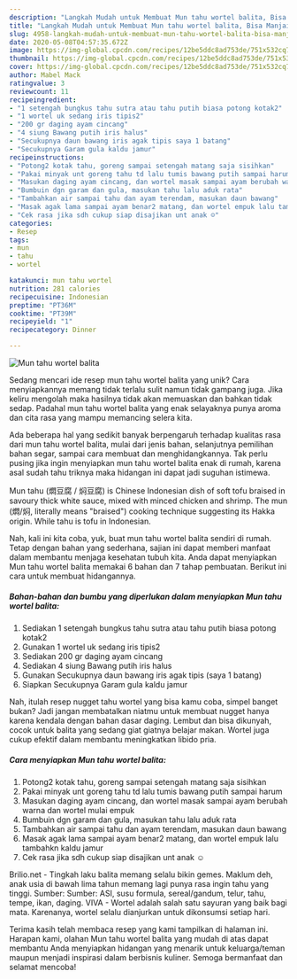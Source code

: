 ```yaml
---
description: "Langkah Mudah untuk Membuat Mun tahu wortel balita, Bisa Manjain Lidah"
title: "Langkah Mudah untuk Membuat Mun tahu wortel balita, Bisa Manjain Lidah"
slug: 4958-langkah-mudah-untuk-membuat-mun-tahu-wortel-balita-bisa-manjain-lidah
date: 2020-05-08T04:57:35.672Z
image: https://img-global.cpcdn.com/recipes/12be5ddc8ad753de/751x532cq70/mun-tahu-wortel-balita-foto-resep-utama.jpg
thumbnail: https://img-global.cpcdn.com/recipes/12be5ddc8ad753de/751x532cq70/mun-tahu-wortel-balita-foto-resep-utama.jpg
cover: https://img-global.cpcdn.com/recipes/12be5ddc8ad753de/751x532cq70/mun-tahu-wortel-balita-foto-resep-utama.jpg
author: Mabel Mack
ratingvalue: 3
reviewcount: 11
recipeingredient:
- "1 setengah bungkus tahu sutra atau tahu putih biasa potong kotak2"
- "1 wortel uk sedang iris tipis2"
- "200 gr daging ayam cincang"
- "4 siung Bawang putih iris halus"
- "Secukupnya daun bawang iris agak tipis saya 1 batang"
- "Secukupnya Garam gula kaldu jamur"
recipeinstructions:
- "Potong2 kotak tahu, goreng sampai setengah matang saja sisihkan"
- "Pakai minyak unt goreng tahu td lalu tumis bawang putih sampai harum"
- "Masukan daging ayam cincang, dan wortel masak sampai ayam berubah warna dan wortel mulai empuk"
- "Bumbuin dgn garam dan gula, masukan tahu lalu aduk rata"
- "Tambahkan air sampai tahu dan ayam terendam, masukan daun bawang"
- "Masak agak lama sampai ayam benar2 matang, dan wortel empuk lalu tambahkn kaldu jamur"
- "Cek rasa jika sdh cukup siap disajikan unt anak ☺"
categories:
- Resep
tags:
- mun
- tahu
- wortel

katakunci: mun tahu wortel 
nutrition: 281 calories
recipecuisine: Indonesian
preptime: "PT36M"
cooktime: "PT39M"
recipeyield: "1"
recipecategory: Dinner

---
```



![Mun tahu wortel balita](https://img-global.cpcdn.com/recipes/12be5ddc8ad753de/751x532cq70/mun-tahu-wortel-balita-foto-resep-utama.jpg)

Sedang mencari ide resep mun tahu wortel balita yang unik? Cara menyiapkannya memang tidak terlalu sulit namun tidak gampang juga. Jika keliru mengolah maka hasilnya tidak akan memuaskan dan bahkan tidak sedap. Padahal mun tahu wortel balita yang enak selayaknya punya aroma dan cita rasa yang mampu memancing selera kita.

Ada beberapa hal yang sedikit banyak berpengaruh terhadap kualitas rasa dari mun tahu wortel balita, mulai dari jenis bahan, selanjutnya pemilihan bahan segar, sampai cara membuat dan menghidangkannya. Tak perlu pusing jika ingin menyiapkan mun tahu wortel balita enak di rumah, karena asal sudah tahu triknya maka hidangan ini dapat jadi suguhan istimewa.

Mun tahu (燜豆腐 / 焖豆腐) is Chinese Indonesian dish of soft tofu braised in savoury thick white sauce, mixed with minced chicken and shrimp. The mun (燜/焖, literally means &#34;braised&#34;) cooking technique suggesting its Hakka origin. While tahu is tofu in Indonesian.


Nah, kali ini kita coba, yuk, buat mun tahu wortel balita sendiri di rumah. Tetap dengan bahan yang sederhana, sajian ini dapat memberi manfaat dalam membantu menjaga kesehatan tubuh kita. Anda dapat menyiapkan Mun tahu wortel balita memakai 6 bahan dan 7 tahap pembuatan. Berikut ini cara untuk membuat hidangannya.

<!--inarticleads1-->

##### Bahan-bahan dan bumbu yang diperlukan dalam menyiapkan Mun tahu wortel balita:

1. Sediakan 1 setengah bungkus tahu sutra atau tahu putih biasa potong kotak2
1. Gunakan 1 wortel uk sedang iris tipis2
1. Sediakan 200 gr daging ayam cincang
1. Sediakan 4 siung Bawang putih iris halus
1. Gunakan Secukupnya daun bawang iris agak tipis (saya 1 batang)
1. Siapkan Secukupnya Garam gula kaldu jamur


Nah, itulah resep nugget tahu wortel yang bisa kamu coba, simpel banget bukan? Jadi jangan membatalkan niatmu untuk membuat nugget hanya karena kendala dengan bahan dasar daging. Lembut dan bisa dikunyah, cocok untuk balita yang sedang giat giatnya belajar makan. Wortel juga cukup efektif dalam membantu meningkatkan libido pria. 

<!--inarticleads2-->

##### Cara menyiapkan Mun tahu wortel balita:

1. Potong2 kotak tahu, goreng sampai setengah matang saja sisihkan
1. Pakai minyak unt goreng tahu td lalu tumis bawang putih sampai harum
1. Masukan daging ayam cincang, dan wortel masak sampai ayam berubah warna dan wortel mulai empuk
1. Bumbuin dgn garam dan gula, masukan tahu lalu aduk rata
1. Tambahkan air sampai tahu dan ayam terendam, masukan daun bawang
1. Masak agak lama sampai ayam benar2 matang, dan wortel empuk lalu tambahkn kaldu jamur
1. Cek rasa jika sdh cukup siap disajikan unt anak ☺


Brilio.net - Tingkah laku balita memang selalu bikin gemes. Maklum deh, anak usia di bawah lima tahun memang lagi punya rasa ingin tahu yang tinggi. Sumber: Sumber: ASI, susu formula, sereal/gandum, telur, tahu, tempe, ikan, daging. VIVA - Wortel adalah salah satu sayuran yang baik bagi mata. Karenanya, wortel selalu dianjurkan untuk dikonsumsi setiap hari. 

Terima kasih telah membaca resep yang kami tampilkan di halaman ini. Harapan kami, olahan Mun tahu wortel balita yang mudah di atas dapat membantu Anda menyiapkan hidangan yang menarik untuk keluarga/teman maupun menjadi inspirasi dalam berbisnis kuliner. Semoga bermanfaat dan selamat mencoba!
